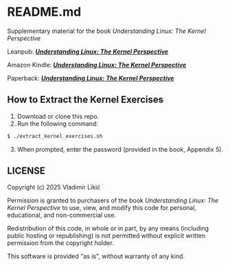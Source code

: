 # README.md

Supplementary material for the book *Understanding Linux: The Kernel Perspective*

Leanpub:
**[*Understanding Linux: The Kernel Perspective*](https://leanpub.com/linuxkernel)**

Amazon Kindle:
**[*Understanding Linux: The Kernel Perspective*](https://www.amazon.com/dp/B0FBZQJ718)**

Paperback:
**[*Understanding Linux: The Kernel Perspective*](https://www.amazon.com/dp/B0FCBKCGGC)**


## How to Extract the Kernel Exercises

1. Download or clone this repo.
2. Run the following command:

```bash
$ ./extract_kernel_exercises.sh
```

3. When prompted, enter the password (provided in the book, Appendix 5).

## LICENSE

Copyright (c) 2025 Vladimir Likić

Permission is granted to purchasers of the book *Understanding
Linux: The Kernel Perspective* to use, view, and modify this code
for personal, educational, and non-commercial use.

Redistribution of this code, in whole or in part, by any means
(including public hosting or republishing) is not permitted
without explicit written permission from the copyright holder.

This software is provided "as is", without warranty of any kind.
